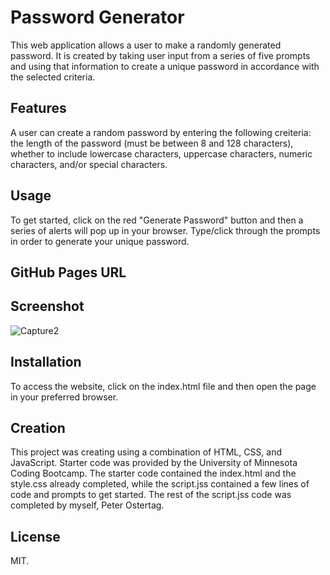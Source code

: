 # Password Generator
This web application allows a user to make a randomly generated password. It is created by taking user input from a series of five prompts and using that information to create a unique password in accordance with the selected criteria.

## Features
A user can create a random password by entering the following creiteria: the length of the password (must be between 8 and 128 characters), whether to include lowercase characters, uppercase characters, numeric characters, and/or special characters.

## Usage
To get started, click on the red "Generate Password" button and then a series of alerts will pop up in your browser. Type/click through the prompts in order to generate your unique password.

## GitHub Pages URL


## Screenshot
![Capture2](https://github.com/PeterOste/PasswordGenerator/assets/131497563/16633e8a-e737-4a8b-8977-9fa64e14efe1)

## Installation
To access the website, click on the index.html file and then open the page in your preferred browser.

## Creation
This project was creating using a combination of HTML, CSS, and JavaScript. Starter code was provided by the University of Minnesota Coding Bootcamp. The starter code contained the index.html and the style.css already completed, while the script.jss contained a few lines of code and prompts to get started. The rest of the script.jss code was completed by myself, Peter Ostertag.

## License
MIT.
